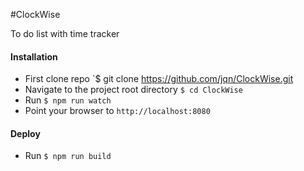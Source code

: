 #ClockWise

To do list with time tracker

#### Installation

* First clone repo `$ git clone https://github.com/jqn/ClockWise.git
* Navigate to the project root directory `$ cd ClockWise`
* Run `$ npm run watch`
* Point your browser to `http://localhost:8080`

#### Deploy

* Run `$ npm run build`
